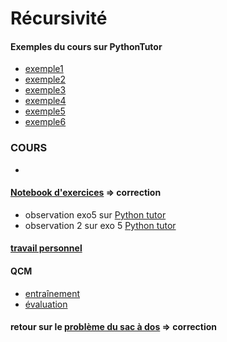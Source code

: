 # Récursivité
#### Exemples du cours sur PythonTutor
* [exemple1](http://www.pythontutor.com/visualize.html#code=def%20somme%28n%29%20%3A%20%0A%20%20%20%20if%20n%20%3D%3D%200%20%3A%0A%20%20%20%20%20%20%20%20return%200%0A%20%20%20%20%23%20else%0A%20%20%20%20return%20n%20%2B%20somme%28n-1%29%0A%0Aprint%20%28somme%284%29%29&cumulative=false&curInstr=0&heapPrimitives=nevernest&mode=display&origin=opt-frontend.js&py=3&rawInputLstJSON=%5B%5D&textReferences=false)
* [exemple2](https://pythontutor.com/visualize.html#code=def%20puissance%28x,n%29%3A%0A%20%20%20%20if%20n%3D%3D0%3A%0A%20%20%20%20%20%20%20%20return%201%0A%20%20%20%20elif%20n%3D%3D1%20%3A%0A%20%20%20%20%20%20%20%20return%20x%0A%20%20%20%20else%20%3A%0A%20%20%20%20%20%20%20%20return%20x%20*%20puissance%28x,%20n-1%29%0A%0Aprint%28puissance%282,3%29%29&cumulative=false&curInstr=1&heapPrimitives=nevernest&mode=display&origin=opt-frontend.js&py=3&rawInputLstJSON=%5B%5D&textReferences=false)
* [exemple3](https://pythontutor.com/visualize.html#code=def%20fibo%28n%29%3A%0A%20%20%20%20if%20n%20%3D%3D%200%3A%0A%20%20%20%20%20%20%20%20return%201%0A%20%20%20%20elif%20n%20%3D%3D%201%3A%0A%20%20%20%20%20%20%20%20return%201%0A%20%20%20%20else%20%3A%0A%20%20%20%20%20%20%20%20return%20fibo%28n-1%29%20%2B%20fibo%28n-2%29%0A%0Aprint%28fibo%284%29%29&cumulative=false&curInstr=1&heapPrimitives=nevernest&mode=display&origin=opt-frontend.js&py=3&rawInputLstJSON=%5B%5D&textReferences=false)
* [exemple4](https://pythontutor.com/visualize.html#code=def%20a%28n%29%3A%0A%20%20%20%20if%20n%3D%3D0%3A%0A%20%20%20%20%20%20%20%20return%201%0A%20%20%20%20return%202*a%28n-1%29%2B3*b%28n-1%29%0A%0A%0Adef%20b%28n%29%3A%0A%20%20%20%20if%20n%3D%3D0%3A%0A%20%20%20%20%20%20%20%20return%202%0A%20%20%20%20return%20a%28n-1%29-b%28n-1%29%0A%0Aprint%28b%282%29%29&cumulative=false&curInstr=2&heapPrimitives=nevernest&mode=display&origin=opt-frontend.js&py=3&rawInputLstJSON=%5B%5D&textReferences=false)
* [exemple5](https://pythontutor.com/visualize.html#code=def%20puiss%28x,n%29%3A%0A%20%20%20%20if%20n%3D%3D0%20%3A%0A%20%20%20%20%20%20%20%20return%201%0A%20%20%20%20if%20n%3D%3D1%20%3A%0A%20%20%20%20%20%20%20%20return%20x%0A%20%20%20%20r%20%3D%20puiss%28x,%20n//2%29%0A%20%20%20%20if%20n%252%3D%3D0%3A%20%0A%20%20%20%20%20%20%20%20return%20r*r%20%0A%20%20%20%20else%20%3A%0A%20%20%20%20%20%20%20%20return%20r%20*%20r%20*x%0A%0Aprint%28puiss%282,12%29%29&cumulative=false&curInstr=1&heapPrimitives=nevernest&mode=display&origin=opt-frontend.js&py=3&rawInputLstJSON=%5B%5D&textReferences=false)
* [exemple6](https://pythontutor.com/visualize.html#code=def%20copy%28a%20%3Aint%20,b%20%3A%20str%29%3A%0A%20%20%20%20if%20a%3D%3D1%3A%0A%20%20%20%20%20%20%20%20return%20b%0A%20%20%20%20else%20%3A%0A%20%20%20%20%20%20%20%20return%20copy%28%20a-1%20,%20b%2Bb%29%0A%0Aprint%28copy%283,'%3F'%29%29&cumulative=false&curInstr=1&heapPrimitives=nevernest&mode=display&origin=opt-frontend.js&py=3&rawInputLstJSON=%5B%5D&textReferences=false)

### COURS
* [](RECURSIVITE_COURS.ipynb)

#### [Notebook d'exercices](https://notebook.basthon.fr/?from=https://raw.githubusercontent.com/thfruchart/tnsi/main/01/exercices_recursion.ipynb)  => correction[](https://notebook.basthon.fr/?from=https://raw.githubusercontent.com/thfruchart/tnsi/main/01/exercices_recursion.ipynb)
* observation exo5 sur [Python tutor](https://pythontutor.com/render.html#code=def%20deplace_et_compte%28k,depart,arrivee,interm%29%3A%0A%20%20%20%20%23%20case%20de%20base%0A%20%20%20%20if%20k%20%3D%3D%201%20%3A%0A%20%20%20%20%20%20%20%20print%28depart,%20%22%20%3D%3E%20%22,%20arrivee%29%0A%20%20%20%20%20%20%20%20return%201%0A%20%20%20%20else%20%3A%20%23%20cas%20r%C3%A9cursif%0A%20%20%20%20%20%20%20%20debut%20%3D%20deplace_et_compte%28k-1,depart,interm,arrivee%29%0A%20%20%20%20%20%20%20%20print%28depart,%20%22%20%3D%3E%20%22,%20arrivee%29%0A%20%20%20%20%20%20%20%20fin%20%3D%20deplace_et_compte%28k-1,interm,arrivee,depart%29%20%20%0A%20%20%20%20%20%20%20%20return%20debut%20%2B%201%20%2B%20fin%0A%0Adeplace_et_compte%283,'A',%20'C',%20'B'%29&cumulative=false&curInstr=0&heapPrimitives=nevernest&mode=display&origin=opt-frontend.js&py=3&rawInputLstJSON=%5B%5D&textReferences=false)
* observation 2 sur exo 5 [Python tutor](https://pythontutor.com/render.html#code=def%20deplace_et_compte%28k,depart,arrivee,interm%29%3A%0A%20%20%20%20%23%20case%20de%20base%0A%20%20%20%20if%20k%20%3D%3D%201%20%3A%0A%20%20%20%20%20%20%20%20print%28depart,%20%22%20%3D%3E%20%22,%20arrivee%29%0A%20%20%20%20%20%20%20%20return%201%0A%20%20%20%20else%20%3A%20%23%20cas%20r%C3%A9cursif%0A%20%20%20%20%20%20%20%20cpt%20%3D%200%0A%20%20%20%20%20%20%20%20cpt%20%2B%3D%20deplace_et_compte%28k-1,depart,interm,arrivee%29%0A%20%20%20%20%20%20%20%20print%28depart,%20%22%20%3D%3E%20%22,%20arrivee%29%0A%20%20%20%20%20%20%20%20cpt%20%2B%3D%201%0A%20%20%20%20%20%20%20%20cpt%20%2B%3D%20deplace_et_compte%28k-1,interm,arrivee,depart%29%20%20%0A%20%20%20%20%20%20%20%20return%20cpt%0A%0Adeplace_et_compte%283,'A',%20'C',%20'B'%29&cumulative=false&curInstr=10&heapPrimitives=nevernest&mode=display&origin=opt-frontend.js&py=3&rawInputLstJSON=%5B%5D&textReferences=false)
#### [travail personnel](https://notebook.basthon.fr/?from=https://raw.githubusercontent.com/thfruchart/tnsi/main/01/RECURSIVITE_TRAVAIL_PERSO.ipynb)

#### QCM 
* [entraînement](https://genumsi.inria.fr/qcm.php?h=cf4244c08fa38c7c0e611edfac246f7b)
* [évaluation](https://genumsi.inria.fr/qcm.php?h=2dc4c8508c1aa38e2a4eeb5913222f91)

#### retour sur le [problème du sac à dos](https://notebook.basthon.fr/?from=https://raw.githubusercontent.com/thfruchart/tnsi/main/01/PbSacADos.ipynb)  => correction[](https://notebook.basthon.fr/?from=https://raw.githubusercontent.com/thfruchart/tnsi/main/01/PbSacADos_correction.ipynb)
